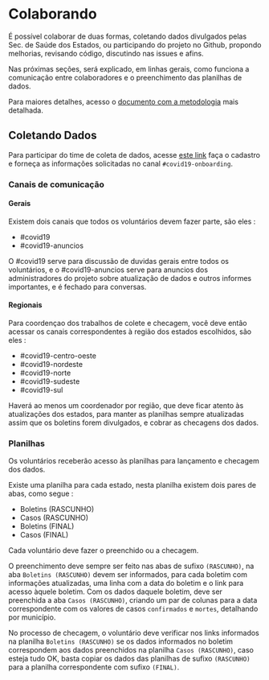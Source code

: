 # Colaborando

É possível colaborar de duas formas, coletando dados divulgados pelas Sec. de Saúde dos Estados, ou participando do projeto no Github, propondo melhorias, revisando código, discutindo nas issues e afins.

Nas próximas seções, será explicado, em linhas gerais, como funciona a comunicação entre colaboradores e o preenchimento das planilhas de dados.

Para maiores detalhes, acesso o [documento com a metodologia](https://docs.google.com/document/d/1escumcbjS8inzAKvuXOQocMcQ8ZCqbyHU5X5hFrPpn4/edit?usp=sharing) mais detalhada.

## Coletando Dados

Para participar do time de coleta de dados, acesse [este link](https://bit.ly/covid19-br-help) faça o cadastro e forneça as informações solicitadas no canal `#covid19-onboarding`.

### Canais de comunicação

#### Gerais

Existem dois canais que todos os voluntários devem fazer parte, são eles :

- #covid19
- #covid19-anuncios

O #covid19 serve para discussão de duvidas gerais entre todos os voluntários, e o #covid19-anuncios serve para anuncios dos administradores do projeto sobre atualização de dados e outros informes importantes, e é fechado para conversas.

#### Regionais

Para coordençao dos trabalhos de colete e checagem, você deve então acessar os canais correspondentes à região dos estados escolhidos, são eles :

- #covid19-centro-oeste
- #covid19-nordeste
- #covid19-norte
- #covid19-sudeste
- #covid19-sul

Haverá ao menos um coordenador por região, que deve ficar atento às atualizações dos estados, para manter as planilhas sempre atualizadas assim que os boletins forem divulgados, e cobrar as checagens dos dados.

### Planilhas

Os voluntários receberão acesso às planilhas para lançamento e checagem dos dados.

Existe uma planilha para cada estado, nesta planilha existem dois pares de abas, como segue :

- Boletins (RASCUNHO)
- Casos (RASCUNHO)
- Boletins (FINAL)
- Casos (FINAL)

Cada voluntário deve fazer o preenchido ou a checagem.

O preenchimento deve sempre ser feito nas abas de sufixo `(RASCUNHO)`, na aba `Boletins (RASCUNHO)` devem ser informados, para cada boletim com informações atualizadas, uma linha com a data do boletim e o link para acesso àquele boletim. Com os dados daquele boletim, deve ser preenchida a aba `Casos (RASCUNHO)`, criando um par de colunas para a data correspondente com os valores de casos `confirmados` e `mortes`, detalhando por município.

No processo de checagem, o voluntário deve verificar nos links informados na planilha `Boletins (RASCUNHO)` se os dados informados no boletim correspondem aos dados preenchidos na planilha `Casos (RASCUNHO)`, caso esteja tudo OK, basta copiar os dados das planilhas de sufixo `(RASCUNHO)` para a planilha correspondente com sufixo `(FINAL)`.
